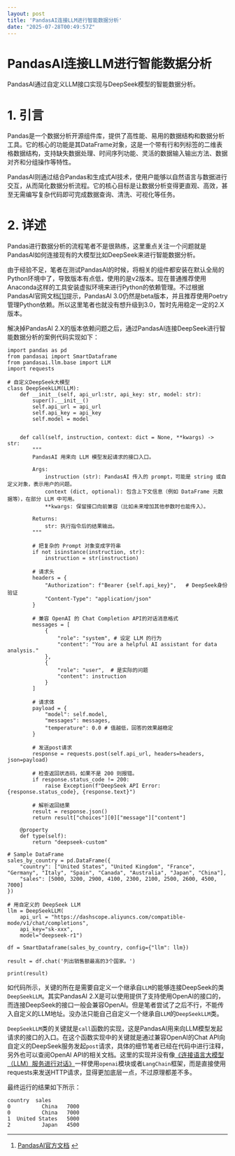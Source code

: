 ```yaml
---
layout: post
title: 'PandasAI连接LLM进行智能数据分析'
date: "2025-07-28T00:49:57Z"
---
```

PandasAI连接LLM进行智能数据分析
=====================

PandasAI通过自定义LLM接口实现与DeepSeek模型的智能数据分析。

1\. 引言
======

Pandas是一个数据分析开源组件库，提供了高性能、易用的数据结构和数据分析工具。它的核心的功能是其DataFrame对象，这是一个带有行和列标签的二维表格数据结构，支持缺失数据处理、时间序列功能、灵活的数据输入输出方法、数据对齐和分组操作等特性。

PandasAI则通过结合Pandas和生成式AI技术，使用户能够以自然语言与数据进行交互，从而简化数据分析流程。它的核心目标是让数据分析变得更直观、高效，甚至无需编写复杂代码即可完成数据查询、清洗、可视化等任务。

2\. 详述
======

Pandas进行数据分析的流程笔者不是很熟练，这里重点关注一个问题就是PandasAI如何连接现有的大模型比如DeepSeek来进行智能数据分析。

由于经验不足，笔者在测试PandasAI的时候，将相关的组件都安装在默认全局的Python环境中了，导致版本有点低，使用的是v2版本。现在普通推荐使用Anaconda这样的工具安装虚拟环境来进行Python的依赖管理。不过根据PandasAI官网文档[\[1\]](#fn1)提示，PandasAI 3.0仍然是beta版本，并且推荐使用Poetry管理Python依赖。所以这里笔者也就没有想升级到3.0，暂时先用稳定一定的2.X版本。

解决掉PandasAI 2.X的版本依赖问题之后，通过PandasAI连接DeepSeek进行智能数据分析的案例代码实现如下：

    import pandas as pd
    from pandasai import SmartDataframe
    from pandasai.llm.base import LLM
    import requests
    
    # 自定义DeepSeek大模型
    class DeepSeekLLM(LLM):
        def __init__(self, api_url:str, api_key: str, model: str):
            super().__init__()
            self.api_url = api_url
            self.api_key = api_key
            self.model = model        
    
    
        def call(self, instruction, context: dict = None, **kwargs) -> str:  
            """
            PandasAI 用来向 LLM 模型发起请求的接口入口。
    
            Args:
                instruction (str): PandasAI 传入的 prompt，可能是 string 或自定义对象，表示用户的问题。
                context (dict, optional): 包含上下文信息（例如 DataFrame 元数据等），在部分 LLM 中可用。
                **kwargs: 保留接口向前兼容（比如未来增加其他参数时也能传入）。
    
            Returns:
                str: 执行指令后的结果输出。
            """
    
            # 把复杂的 Prompt 对象变成字符串
            if not isinstance(instruction, str):
                instruction = str(instruction)
    
            # 请求头
            headers = {
                "Authorization": f"Bearer {self.api_key}",   # DeepSeek身份验证
                "Content-Type": "application/json"
            }
    
            # 兼容 OpenAI 的 Chat Completion API的对话消息格式
            messages = [
                {
                    "role": "system", # 设定 LLM 的行为
                    "content": "You are a helpful AI assistant for data analysis."
                },
                {
                    "role": "user",  # 是实际的问题
                    "content": instruction
                }
            ]
    
            # 请求体
            payload = {
                "model": self.model,
                "messages": messages,
                "temperature": 0.0 # 值越低，回答的效果越稳定
            }
    
            # 发送post请求
            response = requests.post(self.api_url, headers=headers, json=payload)
    
            # 检查返回状态码，如果不是 200 则报错。
            if response.status_code != 200:
                raise Exception(f"DeepSeek API Error: {response.status_code}, {response.text}")
    
            # 解析返回结果
            result = response.json()
            return result["choices"][0]["message"]["content"]
    
        @property
        def type(self):
            return "deepseek-custom"
    
    # Sample DataFrame
    sales_by_country = pd.DataFrame({
        "country": ["United States", "United Kingdom", "France", "Germany", "Italy", "Spain", "Canada", "Australia", "Japan", "China"],
        "sales": [5000, 3200, 2900, 4100, 2300, 2100, 2500, 2600, 4500, 7000]
    })
    
    # 用自定义的 DeepSeek LLM
    llm = DeepSeekLLM(
        api_url = "https://dashscope.aliyuncs.com/compatible-mode/v1/chat/completions",
        api_key="sk-xxx", 
        model="deepseek-r1")
    
    df = SmartDataframe(sales_by_country, config={"llm": llm})
    
    result = df.chat('列出销售额最高的3个国家。')
    
    print(result)
    

如代码所示，关键的所在是需要自定义一个继承自`LLM`的能够连接DeepSeek的类`DeepSeekLLM`。其实PandasAI 2.X是可以使用提供了支持使用OpenAI的接口的，而连接DeepSeek的接口一般会兼容OpenAI。但是笔者尝试了之后不行，不能传入自定义的LLM地址。没办法只能自己自定义一个继承自`LLM`的`DeepSeekLLM`类。

`DeepSeekLLM`类的关键就是`call`函数的实现，这是PandasAI用来向LLM模型发起请求的接口的入口。在这个函数实现中的关键就是通过兼容OpenAI的Chat API向自定义的DeepSeek服务发起`post`请求，具体的细节笔者已经在代码中进行注释，另外也可以查阅OpenAI API的相关文档。这里的实现并没有像[《连接语言大模型（LLM）服务进行对话》](https://charlee44.com/post.html?id=50088b97d2ba44ab8595a1a249d5996c)一样使用`openai`模块或者`LangChain`框架，而是直接使用requests来发送HTTP请求，显得更加底层一点，不过原理都差不多。

最终运行的结果如下所示：

    country  sales
    0          China   7000
    0          China   7000
    1  United States   5000
    2          Japan   4500
    

* * *

1.  [PandasAI官方文档](https://docs.pandas-ai.com/v3/getting-started) [↩︎](#fnref1)